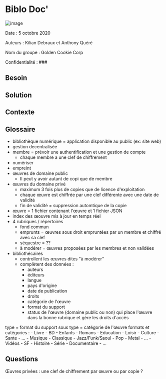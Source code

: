 # Biblo Doc'

![image](https://images.adagio.com/images2/custom_blends/117606.jpg)

Date : 5 octobre 2020 

Auteurs : Kilian Debraux et Anthony Quéré 

Nom du groupe : Golden Cookie Corp 

Confidentialité : ###

## Besoin


## Solution

## Contexte


## Glossaire
- bibliothèque numérique = application disponible au public (ex: site web)
- gestion decentralisée 
- membre = prévoir une authentification et une gestion de compte
    - chaque membre a une clef de chiffrement
- numériser
- empreint
- œuvres de domaine public
    - Il peut y avoir autant de copi que de membre
- œuvres du domaine privé
    - maximum 3 fois plus de copies que de licence d'exploitation
    - chaque œuvre est chiffrée par une clef différente avec une date de validité
    - fin de validité = suppression automtique de la copie
- œuvre = 1 fichier contenant l'œuvre et 1 fichier JSON
- index des œouvre mis à jour en temps réel
- 4 rubriques / répertoires
    - fond commun
    - emprunts = œuvres sous droit empruntées par un membre et chiffré avec sa clef
    - séquestre = ??
    - à modérer = œuvres proposées par les membres et non validées
- bibliothécaires
    - controllent les œuvres dites "à modérer"
    - complètent des données :
        - auteurs
        - éditeurs
        - langue
        - pays d'origine
        - date de publication
        - droits
        - catégorie de l'œuvre
        - format du support
        - status de l'œuvre (domaine public ou non) qui place l'œuvre dans la bonne rubrique et gère les droits d'accès

type = format du support
sous type = catégorie de l'œuvre
formats et catégories :
    - Livre
        - BD
        - Enfants
        - Romans
        - Education
        - Loisir
        - Culture
        - Sante
        - ...
    - Musique
        - Classique
        - Jazz/Funk/Saoul
        - Pop
        - Metal
        - ...
    - Vidéos
        - SF
        - Histoire
        - Série
        - Documentaire
        - ...




    
## Questions
Œuvres privées : une clef de chiffrement par œuvre ou par copie ?